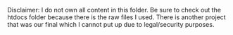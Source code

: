 Disclaimer: I do not own all content in this folder.
Be sure to check out the htdocs folder because there is the raw files I used.
There is another project that was our final which I cannot put up due to legal/security purposes.
